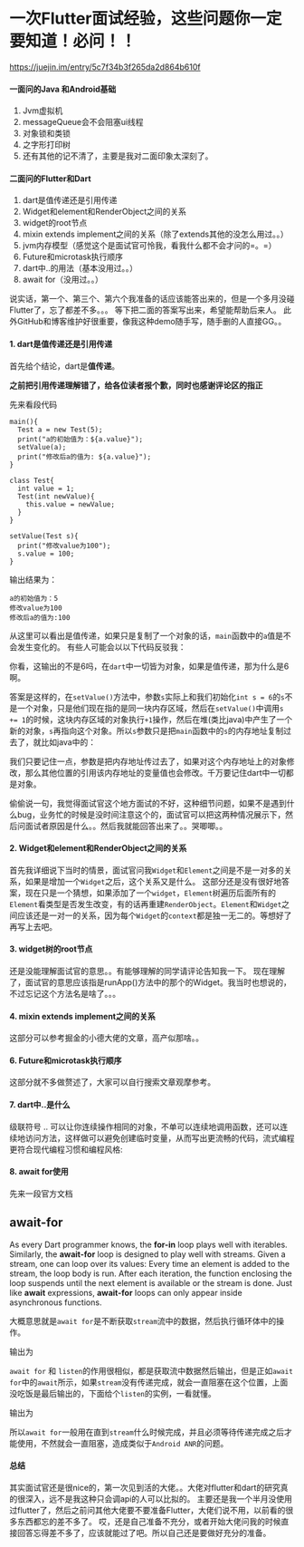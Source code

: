 # 一次Flutter面试经验，这些问题你一定要知道！必问！！

https://juejin.im/entry/5c7f34b3f265da2d864b610f

#### 一面问的Java 和Android基础

1.  Jvm虚拟机
1.  messageQueue会不会阻塞ui线程
1.  对象锁和类锁
1.  之字形打印树
1.  还有其他的记不清了，主要是我对二面印象太深刻了。

#### 二面问的Flutter和Dart

1.  dart是值传递还是引用传递
2.  Widget和element和RenderObject之间的关系
3.  widget的root节点
4.  mixin extends implement之间的关系（除了extends其他的没怎么用过。。）
5.  jvm内存模型（感觉这个是面试官可怜我，看我什么都不会才问的=。=）
6.  Future和microtask执行顺序
7.  dart中..的用法（基本没用过。。）
8.  await for（没用过。。）


说实话，第一个、第三个、第六个我准备的话应该能答出来的，但是一个多月没碰Flutter了，忘了都差不多。。。 等下把二面的答案写出来，希望能帮助后来人。
此外GitHub和博客维护好很重要，像我这种demo随手写，随手删的人直接GG。。

#### 1. dart是值传递还是引用传递

首先给个结论，dart是**值传递**。

**之前把引用传递理解错了，给各位读者报个歉，同时也感谢评论区的指正**

先来看段代码


```
main(){
  Test a = new Test(5);
  print("a的初始值为：${a.value}");
  setValue(a);
  print("修改后a的值为: ${a.value}");
}

class Test{
  int value = 1;
  Test(int newValue){
    this.value = newValue;
  }
}

setValue(Test s){
  print("修改value为100");
  s.value = 100;
}
```

输出结果为：


```
a的初始值为：5
修改value为100
修改后a的值为:100

```
从这里可以看出是值传递，如果只是复制了一个对象的话，`main`函数中的`a`值是不会发生变化的。 有些人可能会以以下代码反驳我：


你看，这输出的不是6吗，在`dart`中一切皆为对象，如果是值传递，那为什么是6啊。

答案是这样的，在`setValue()`方法中，参数`s`实际上和我们初始化`int s =
6`的`s`不是一个对象，只是他们现在指的是同一块内存区域，然后在`setValue()`中调用`s +=
1`的时候，这块内存区域的对象执行`+1`操作，然后在堆(类比java)中产生了一个新的对象，`s`再指向这个对象。所以`s`参数只是把`main`函数中的`s`的内存地址复制过去了，就比如java中的：


我们只要记住一点，参数是把内存地址传过去了，如果对这个内存地址上的对象修改，那么其他位置的引用该内存地址的变量值也会修改。千万要记住dart中一切都是对象。

偷偷说一句，我觉得面试官这个地方面试的不好，这种细节问题，如果不是遇到什么bug，业务忙的时候是没时间注意这个的，面试官可以把这两种情况展示下，然后问面试者原因是什么。。然后我就能回答出来了。。哭唧唧。。

#### 2. Widget和element和RenderObject之间的关系

首先我详细说下当时的情景，面试官问我`Widget`和`Element`之间是不是一对多的关系，如果是增加一个`Widget`之后，这个关系又是什么。
这部分还是没有很好地答案，现在只是一个猜想，如果添加了一个`widget`，`Element`树遍历后面所有的`Element`看类型是否发生改变，有的话再重建`RenderObject`。`Element`和`Widget`之间应该还是一对一的关系，因为每个`Widget`的`context`都是独一无二的。等想好了再写上去吧。

#### 3. widget树的root节点

还是没能理解面试官的意思。。有能够理解的同学请评论告知我一下。
现在理解了，面试官的意思应该指是runApp()方法中的那个的Widget。我当时也想说的，不过忘记这个方法名是啥了。。。

#### 4. mixin extends implement之间的关系

这部分可以参考掘金的小德大佬的文章，高产似那啥。。

#### 6. Future和microtask执行顺序

这部分就不多做赘述了，大家可以自行搜索文章观摩参考。

#### 7. dart中..是什么

级联符号 ..
可以让你连续操作相同的对象，不单可以连续地调用函数，还可以连续地访问方法，这样做可以避免创建临时变量，从而写出更流畅的代码，流式编程更符合现代编程习惯和编程风格:


#### 8. await for使用

先来一段官方文档

> 

## await-for

As every Dart programmer knows, the **for-in** loop plays well with iterables.
Similarly, the **await-for** loop is designed to play well with streams. Given a
stream, one can loop over its values: Every time an element is added to the
stream, the loop body is run. After each iteration, the function enclosing the
loop suspends until the next element is available or the stream is done. Just
like **await** expressions, **await-for** loops can only appear inside
asynchronous functions.

大概意思就是`await for`是不断获取`stream`流中的数据，然后执行循环体中的操作。


输出为


`await for` 和 `listen`的作用很相似，都是获取流中数据然后输出，但是正如`await
for`中的`await`所示，如果`stream`没有传递完成，就会一直阻塞在这个位置，上面没吃饭是最后输出的，下面给个`listen`的实例，一看就懂。


输出为


所以`await for`一般用在直到`stream`什么时候完成，并且必须等待传递完成之后才能使用，不然就会一直阻塞，造成类似于`Android
ANR`的问题。

#### 总结

其实面试官还是很nice的，第一次见到活的大佬。。大佬对flutter和dart的研究真的很深入，远不是我这种只会调api的人可以比拟的。
主要还是我一个半月没使用过flutter了，然后之前问其他大佬要不要准备Flutter，大佬们说不用，以前看的很多东西都忘的差不多了。
哎，还是自己准备不充分，或者开始大佬问我的时候直接回答忘得差不多了，应该就能过了吧。所以自己还是要做好充分的准备。
  